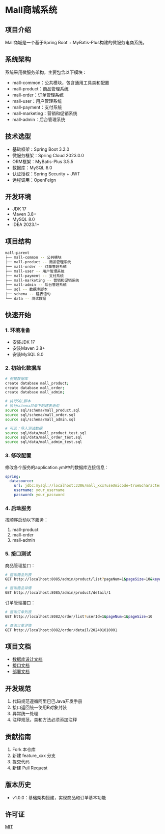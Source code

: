 <!--
 * @Author: shanlonglong danlonglong@weimiao.cn
 * @Date: 2025-01-17 18:32:34
 * @LastEditors: shanlonglong danlonglong@weimiao.cn
 * @LastEditTime: 2025-01-17 18:34:21
 * @FilePath: \ecommerce-system\README.md
 * @Description: 这是默认设置,请设置`customMade`, 打开koroFileHeader查看配置 进行设置: https://github.com/OBKoro1/koro1FileHeader/wiki/%E9%85%8D%E7%BD%AE
-->
# Mall商城系统

## 项目介绍
Mall商城是一个基于Spring Boot + MyBatis-Plus构建的微服务电商系统。

## 系统架构
系统采用微服务架构，主要包含以下模块：
- mall-common：公共模块，包含通用工具类和配置
- mall-product：商品管理系统
- mall-order：订单管理系统
- mall-user：用户管理系统
- mall-payment：支付系统
- mall-marketing：营销和促销系统
- mall-admin：后台管理系统

## 技术选型
- 基础框架：Spring Boot 3.2.0
- 微服务框架：Spring Cloud 2023.0.0
- ORM框架：MyBatis-Plus 3.5.5
- 数据库：MySQL 8.0
- 认证授权：Spring Security + JWT
- 远程调用：OpenFeign

## 开发环境
- JDK 17
- Maven 3.8+
- MySQL 8.0
- IDEA 2023.1+

## 项目结构
```bash
mall-parent
├── mall-common -- 公共模块
├── mall-product -- 商品管理系统
├── mall-order -- 订单管理系统
├── mall-user -- 用户管理系统
├── mall-payment -- 支付系统
├── mall-marketing -- 营销和促销系统
├── mall-admin -- 后台管理系统
└── sql -- 数据库脚本
├── schema -- 建表语句
└── data -- 测试数据

```

## 快速开始

### 1. 环境准备
- 安装JDK 17
- 安装Maven 3.8+
- 安装MySQL 8.0

### 2. 初始化数据库
```bash
# 创建数据库
create database mall_product;
create database mall_order;
create database mall_admin;

# 执行SQL脚本
# 执行schema目录下的建表语句
source sql/schema/mall_product.sql
source sql/schema/mall_order.sql
source sql/schema/mall_admin.sql

# 可选：导入测试数据
source sql/data/mall_product_test.sql
source sql/data/mall_order_test.sql
source sql/data/mall_admin_test.sql
```

### 3. 修改配置
修改各个服务的application.yml中的数据库连接信息：
```yaml
spring:
  datasource:
    url: jdbc:mysql://localhost:3306/mall_xxx?useUnicode=true&characterEncoding=UTF-8&serverTimezone=Asia/Shanghai
    username: your_username
    password: your_password
```

### 4. 启动服务
按顺序启动以下服务：
1. mall-product
2. mall-order
3. mall-admin

### 5. 接口测试
商品管理接口：
```bash
# 查询商品列表
GET http://localhost:8085/admin/product/list?pageNum=1&pageSize=10&keyword=iPhone

# 查询商品详情
GET http://localhost:8085/admin/product/detail/1
```

订单管理接口：
```bash
# 查询订单列表
GET http://localhost:8082/order/list?userId=1&pageNum=1&pageSize=10

# 查询订单详情
GET http://localhost:8082/order/detail/202401010001
```

## 项目文档
- [数据库设计文档](./docs/database.md)
- [接口文档](./docs/api.md)
- [部署文档](./docs/deploy.md)

## 开发规范
1. 代码规范遵循阿里巴巴Java开发手册
2. 接口返回统一使用R对象封装
3. 异常统一处理
4. 注释规范，类和方法必须添加注释

## 贡献指南
1. Fork 本仓库
2. 新建 feature_xxx 分支
3. 提交代码
4. 新建 Pull Request

## 版本历史
- v1.0.0：基础架构搭建，实现商品和订单基本功能

## 许可证
[MIT](./LICENSE)